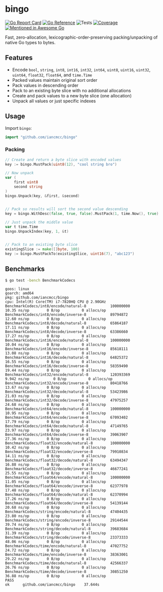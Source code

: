 # bingo

[![Go Report Card](https://goreportcard.com/badge/github.com/iancmcc/bingo?style=flat-square)](https://goreportcard.com/report/github.com/iancmcc/bingo)
[![Go Reference](https://pkg.go.dev/badge/github.com/iancmcc/bingo.svg)](https://pkg.go.dev/github.com/iancmcc/bingo)
![Tests](https://github.com/iancmcc/bingo/actions/workflows/tests.yml/badge.svg)
[![Coverage](https://coveralls.io/repos/github/iancmcc/bingo/badge.svg?branch=main)](https://coveralls.io/github/iancmcc/bingo?branch=main)
[![Mentioned in Awesome Go](https://awesome.re/mentioned-badge.svg)](https://github.com/avelino/awesome-go)

Fast, zero-allocation, lexicographic-order-preserving packing/unpacking of native Go types to bytes.

## Features

* Encode `bool`, `string`, `int8`, `int16`, `int32`, `int64`, `uint8`, `uint16`, `uint32`, `uint64`, `float32`, `float64`, and `time.Time`
* Packed values maintain original sort order
* Pack values in descending order
* Pack to an existing byte slice with no additional allocations
* Create and pack values to a new byte slice (one allocation)
* Unpack all values or just specific indexes

## Usage

Import `bingo`:

```go
import "github.com/iancmcc/bingo"
```

### Packing

```go
// Create and return a byte slice with encoded values
key := bingo.MustPack(uint8(12), "cool string bro")

// Now unpack
var (
    first uint8
    second string
)
bingo.Unpack(key, &first, &second)


// Pack so results will sort the second value descending
key = bingo.WithDesc(false, true, false).MustPack(1, time.Now(), true)

// Just unpack the middle value
var t time.Time
bingo.UnpackIndex(key, 1, &t)


// Pack to an existing byte slice
existingSlice := make([]byte, 100)
key := bingo.MustPackTo(existingSlice, uint16(7), "abc123")
```

## Benchmarks

```sh
$ go test -bench BenchmarkCodecs
```

```
goos: linux
goarch: amd64
pkg: github.com/iancmcc/bingo
cpu: Intel(R) Core(TM) i7-7820HQ CPU @ 2.90GHz
BenchmarkCodecs/int8/encode/natural-8         	100000000	        10.35 ns/op	       0 B/op	       0 allocs/op
BenchmarkCodecs/int8/encode/inverse-8         	89794872	        12.60 ns/op	       0 B/op	       0 allocs/op
BenchmarkCodecs/int8/decode/natural-8         	65864187	        17.11 ns/op	       0 B/op	       0 allocs/op
BenchmarkCodecs/int8/decode/inverse-8         	63386660	        17.27 ns/op	       0 B/op	       0 allocs/op
BenchmarkCodecs/int16/encode/natural-8        	100000000	        10.04 ns/op	       0 B/op	       0 allocs/op
BenchmarkCodecs/int16/encode/inverse-8        	85618111	        13.08 ns/op	       0 B/op	       0 allocs/op
BenchmarkCodecs/int16/decode/natural-8        	64825372	        16.55 ns/op	       0 B/op	       0 allocs/op
BenchmarkCodecs/int16/decode/inverse-8        	58359490	        19.44 ns/op	       0 B/op	       0 allocs/op
BenchmarkCodecs/int32/encode/natural-8        	120393369	         9.942 ns/op	       0 B/op	       0 allocs/op
BenchmarkCodecs/int32/encode/inverse-8        	80418766	        13.67 ns/op	       0 B/op	       0 allocs/op
BenchmarkCodecs/int32/decode/natural-8        	53423986	        21.03 ns/op	       0 B/op	       0 allocs/op
BenchmarkCodecs/int32/decode/inverse-8        	47975257	        24.68 ns/op	       0 B/op	       0 allocs/op
BenchmarkCodecs/int64/encode/natural-8        	100000000	        10.95 ns/op	       0 B/op	       0 allocs/op
BenchmarkCodecs/int64/encode/inverse-8        	67093402	        17.79 ns/op	       0 B/op	       0 allocs/op
BenchmarkCodecs/int64/decode/natural-8        	47149765	        23.97 ns/op	       0 B/op	       0 allocs/op
BenchmarkCodecs/int64/decode/inverse-8        	39063907	        27.36 ns/op	       0 B/op	       0 allocs/op
BenchmarkCodecs/float32/encode/natural-8      	100000000	        10.42 ns/op	       0 B/op	       0 allocs/op
BenchmarkCodecs/float32/encode/inverse-8      	79910834	        14.11 ns/op	       0 B/op	       0 allocs/op
BenchmarkCodecs/float32/decode/natural-8      	63494347	        16.88 ns/op	       0 B/op	       0 allocs/op
BenchmarkCodecs/float32/decode/inverse-8      	46677241	        25.55 ns/op	       0 B/op	       0 allocs/op
BenchmarkCodecs/float64/encode/natural-8      	100000000	        11.05 ns/op	       0 B/op	       0 allocs/op
BenchmarkCodecs/float64/encode/inverse-8      	62377978	        17.48 ns/op	       0 B/op	       0 allocs/op
BenchmarkCodecs/float64/decode/natural-8      	62370994	        17.26 ns/op	       0 B/op	       0 allocs/op
BenchmarkCodecs/float64/decode/inverse-8      	54139144	        20.68 ns/op	       0 B/op	       0 allocs/op
BenchmarkCodecs/string/encode/natural-8       	47404435	        23.80 ns/op	       0 B/op	       0 allocs/op
BenchmarkCodecs/string/encode/inverse-8       	29144544	        39.74 ns/op	       0 B/op	       0 allocs/op
BenchmarkCodecs/string/decode/natural-8       	39683684	        31.39 ns/op	       0 B/op	       0 allocs/op
BenchmarkCodecs/string/decode/inverse-8       	23373333	        48.06 ns/op	       0 B/op	       0 allocs/op
BenchmarkCodecs/time/encode/natural-8         	47027752	        24.72 ns/op	       0 B/op	       0 allocs/op
BenchmarkCodecs/time/encode/inverse-8         	38363001	        29.22 ns/op	       0 B/op	       0 allocs/op
BenchmarkCodecs/time/decode/natural-8         	42566337	        26.76 ns/op	       0 B/op	       0 allocs/op
BenchmarkCodecs/time/decode/inverse-8         	30851250	        36.88 ns/op	       0 B/op	       0 allocs/op
PASS
ok  	github.com/iancmcc/bingo	37.644s
```
